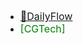 * <font color=#008000 size=3>[🍔DailyFlow](/ProjectDocs/🍔DailyFlow.md)</font>
* <font color=#008000 size=3>[CGTech]</font>
